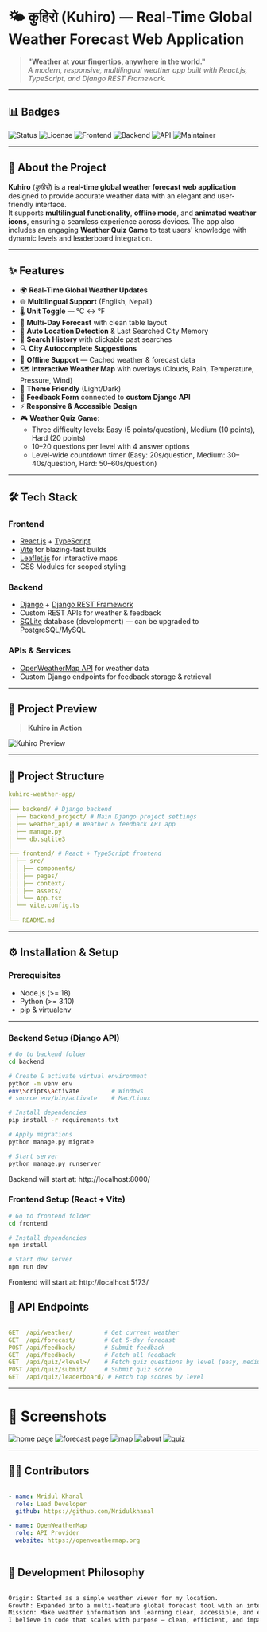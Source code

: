 ﻿# 🌤️ कुहिरो (Kuhiro) — Real-Time Global Weather Forecast Web Application

> **"Weather at your fingertips, anywhere in the world."**  
> _A modern, responsive, multilingual weather app built with React.js, TypeScript, and Django REST Framework._

---

## 📊 Badges

![Status](https://img.shields.io/badge/Status-Active-brightgreen?style=flat-square)
![License](https://img.shields.io/badge/License-MIT-blue?style=flat-square)
![Frontend](https://img.shields.io/badge/Frontend-React.js%20%2B%20TypeScript-blue?style=flat-square&logo=react)
![Backend](https://img.shields.io/badge/Backend-Django%20REST%20Framework-green?style=flat-square&logo=django)
![API](https://img.shields.io/badge/API-OpenWeatherMap-orange?style=flat-square)
![Maintainer](https://img.shields.io/badge/Maintainer-Mridul%20Khanal-purple?style=flat-square)

---

## 📖 About the Project

**Kuhiro** (_कुहिरो_) is a **real-time global weather forecast web application** designed to provide accurate weather data with an elegant and user-friendly interface.  
It supports **multilingual functionality**, **offline mode**, and **animated weather icons**, ensuring a seamless experience across devices. The app also includes an engaging **Weather Quiz Game** to test users' knowledge with dynamic levels and leaderboard integration.

---

## ✨ Features

- 🌍 **Real-Time Global Weather Updates**
- 🌐 **Multilingual Support** (English, Nepali)
- 🌡 **Unit Toggle** — °C ↔ °F
- 📅 **Multi-Day Forecast** with clean table layout
- 📍 **Auto Location Detection** & Last Searched City Memory
- 📜 **Search History** with clickable past searches
- 🔍 **City Autocomplete Suggestions**
- 📶 **Offline Support** — Cached weather & forecast data
- 🗺 **Interactive Weather Map** with overlays (Clouds, Rain, Temperature, Pressure, Wind)
- 🎨 **Theme Friendly** (Light/Dark)
- 💬 **Feedback Form** connected to **custom Django API**
- ⚡ **Responsive & Accessible Design**
- 🎮 **Weather Quiz Game**:
  - Three difficulty levels: Easy (5 points/question), Medium (10 points), Hard (20 points)
  - 10–20 questions per level with 4 answer options
  - Level-wide countdown timer (Easy: 20s/question, Medium: 30–40s/question, Hard: 50–60s/question)

---

## 🛠 Tech Stack

### **Frontend**
- [React.js](https://reactjs.org/) + [TypeScript](https://www.typescriptlang.org/)
- [Vite](https://vitejs.dev/) for blazing-fast builds
- [Leaflet.js](https://leafletjs.com/) for interactive maps
- CSS Modules for scoped styling

### **Backend**
- [Django](https://www.djangoproject.com/) + [Django REST Framework](https://www.django-rest-framework.org/)
- Custom REST APIs for weather & feedback
- [SQLite](https://www.sqlite.org/) database (development) — can be upgraded to PostgreSQL/MySQL

### **APIs & Services**
- [OpenWeatherMap API](https://openweathermap.org/api) for weather data
- Custom Django endpoints for feedback storage & retrieval

---
## 🎥 Project Preview

> **Kuhiro in Action**

![Kuhiro Preview](./frontend/src/assets/preview/kuhiro-demo.gif)  

---

## 📂 Project Structure
```yaml
kuhiro-weather-app/
│
├── backend/ # Django backend
│ ├── backend_project/ # Main Django project settings
│ ├── weather_api/ # Weather & feedback API app
│ ├── manage.py
│ └── db.sqlite3
│
├── frontend/ # React + TypeScript frontend
│ ├── src/
│ │ ├── components/
│ │ ├── pages/
│ │ ├── context/
│ │ ├── assets/
│ │ └── App.tsx
│ └── vite.config.ts
│
└── README.md
```
---

## ⚙️ Installation & Setup

### **Prerequisites**
- Node.js (>= 18)
- Python (>= 3.10)
- pip & virtualenv

---

### **Backend Setup (Django API)**
```bash
# Go to backend folder
cd backend

# Create & activate virtual environment
python -m venv env
env\Scripts\activate         # Windows
# source env/bin/activate    # Mac/Linux

# Install dependencies
pip install -r requirements.txt

# Apply migrations
python manage.py migrate

# Start server
python manage.py runserver
```
Backend will start at: http://localhost:8000/

### Frontend Setup (React + Vite)
```bash
# Go to frontend folder
cd frontend

# Install dependencies
npm install

# Start dev server
npm run dev

```
Frontend will start at: http://localhost:5173/

## 📡 API Endpoints
```yaml

GET  /api/weather/         # Get current weather
GET  /api/forecast/        # Get 5-day forecast
POST /api/feedback/        # Submit feedback
GET  /api/feedback/        # Fetch all feedback
GET  /api/quiz/<level>/    # Fetch quiz questions by level (easy, medium, hard)
POST /api/quiz/submit/     # Submit quiz score
GET  /api/quiz/leaderboard/ # Fetch top scores by level
```
---
# 📸 Screenshots
![home page](./frontend/src/assets/preview/home.jpg)
![forecast page](./frontend/src/assets/preview/forecast.jpg)
![map](./frontend/src/assets/preview/map.jpg)
![about](./frontend/src/assets/preview/about.jpg)
![quiz](./frontend/src/assets/preview/quiz.jpg)

---
## 👨‍💻 Contributors
```yaml

- name: Mridul Khanal
  role: Lead Developer
  github: https://github.com/Mridulkhanal

- name: OpenWeatherMap
  role: API Provider
  website: https://openweathermap.org
  
```
## 🧠 Development Philosophy
```txt

Origin: Started as a simple weather viewer for my location.
Growth: Expanded into a multi-feature global forecast tool with an interactive quiz game.
Mission: Make weather information and learning clear, accessible, and engaging.
I believe in code that scales with purpose — clean, efficient, and impactful.

```



